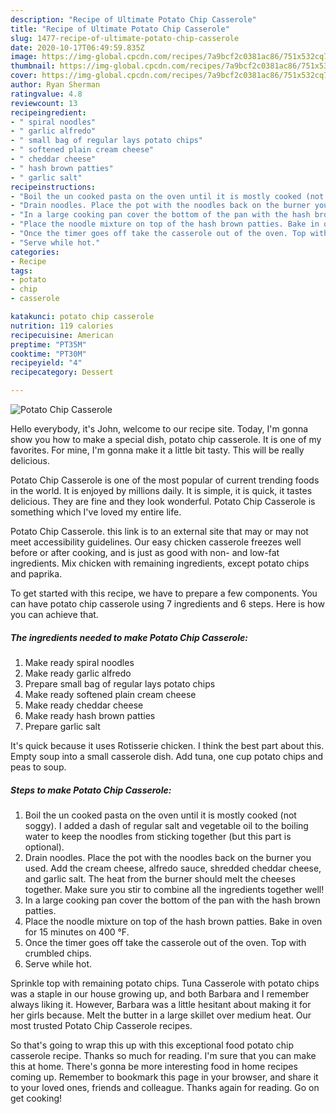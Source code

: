 ```yaml
---
description: "Recipe of Ultimate Potato Chip Casserole"
title: "Recipe of Ultimate Potato Chip Casserole"
slug: 1477-recipe-of-ultimate-potato-chip-casserole
date: 2020-10-17T06:49:59.835Z
image: https://img-global.cpcdn.com/recipes/7a9bcf2c0381ac86/751x532cq70/potato-chip-casserole-recipe-main-photo.jpg
thumbnail: https://img-global.cpcdn.com/recipes/7a9bcf2c0381ac86/751x532cq70/potato-chip-casserole-recipe-main-photo.jpg
cover: https://img-global.cpcdn.com/recipes/7a9bcf2c0381ac86/751x532cq70/potato-chip-casserole-recipe-main-photo.jpg
author: Ryan Sherman
ratingvalue: 4.8
reviewcount: 13
recipeingredient:
- " spiral noodles"
- " garlic alfredo"
- " small bag of regular lays potato chips"
- " softened plain cream cheese"
- " cheddar cheese"
- " hash brown patties"
- " garlic salt"
recipeinstructions:
- "Boil the un cooked pasta on the oven until it is mostly cooked (not soggy). I added a dash of regular salt and vegetable oil to the boiling water to keep the noodles from sticking together (but this part is optional)."
- "Drain noodles. Place the pot with the noodles back on the burner you used. Add the cream cheese, alfredo sauce, shredded cheddar cheese, and garlic salt. The heat from the burner should melt the cheeses together. Make sure you stir to combine all the ingredients together well!"
- "In a large cooking pan cover the bottom of the pan with the hash brown patties."
- "Place the noodle mixture on top of the hash brown patties. Bake in oven for 15 minutes on 400 °F."
- "Once the timer goes off take the casserole out of the oven. Top with crumbled chips."
- "Serve while hot."
categories:
- Recipe
tags:
- potato
- chip
- casserole

katakunci: potato chip casserole 
nutrition: 119 calories
recipecuisine: American
preptime: "PT35M"
cooktime: "PT30M"
recipeyield: "4"
recipecategory: Dessert

---
```



![Potato Chip Casserole](https://img-global.cpcdn.com/recipes/7a9bcf2c0381ac86/751x532cq70/potato-chip-casserole-recipe-main-photo.jpg)

Hello everybody, it's John, welcome to our recipe site. Today, I'm gonna show you how to make a special dish, potato chip casserole. It is one of my favorites. For mine, I'm gonna make it a little bit tasty. This will be really delicious.

Potato Chip Casserole is one of the most popular of current trending foods in the world. It is enjoyed by millions daily. It is simple, it is quick, it tastes delicious. They are fine and they look wonderful. Potato Chip Casserole is something which I've loved my entire life.

Potato Chip Casserole. this link is to an external site that may or may not meet accessibility guidelines. Our easy chicken casserole freezes well before or after cooking, and is just as good with non- and low-fat ingredients. Mix chicken with remaining ingredients, except potato chips and paprika.


To get started with this recipe, we have to prepare a few components. You can have potato chip casserole using 7 ingredients and 6 steps. Here is how you can achieve that.

<!--inarticleads1-->

##### The ingredients needed to make Potato Chip Casserole:

1. Make ready  spiral noodles
1. Make ready  garlic alfredo
1. Prepare  small bag of regular lays potato chips
1. Make ready  softened plain cream cheese
1. Make ready  cheddar cheese
1. Make ready  hash brown patties
1. Prepare  garlic salt


It&#39;s quick because it uses Rotisserie chicken. I think the best part about this. Empty soup into a small casserole dish. Add tuna, one cup potato chips and peas to soup. 

<!--inarticleads2-->

##### Steps to make Potato Chip Casserole:

1. Boil the un cooked pasta on the oven until it is mostly cooked (not soggy). I added a dash of regular salt and vegetable oil to the boiling water to keep the noodles from sticking together (but this part is optional).
1. Drain noodles. Place the pot with the noodles back on the burner you used. Add the cream cheese, alfredo sauce, shredded cheddar cheese, and garlic salt. The heat from the burner should melt the cheeses together. Make sure you stir to combine all the ingredients together well!
1. In a large cooking pan cover the bottom of the pan with the hash brown patties.
1. Place the noodle mixture on top of the hash brown patties. Bake in oven for 15 minutes on 400 °F.
1. Once the timer goes off take the casserole out of the oven. Top with crumbled chips.
1. Serve while hot.


Sprinkle top with remaining potato chips. Tuna Casserole with potato chips was a staple in our house growing up, and both Barbara and I remember always liking it. However, Barbara was a little hesitant about making it for her girls because. Melt the butter in a large skillet over medium heat. Our most trusted Potato Chip Casserole recipes. 

So that's going to wrap this up with this exceptional food potato chip casserole recipe. Thanks so much for reading. I'm sure that you can make this at home. There's gonna be more interesting food in home recipes coming up. Remember to bookmark this page in your browser, and share it to your loved ones, friends and colleague. Thanks again for reading. Go on get cooking!
